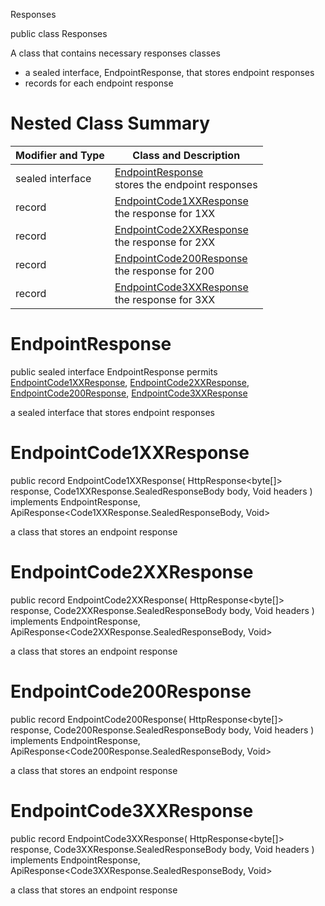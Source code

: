  Responses

public class Responses

A class that contains necessary responses classes
- a sealed interface, EndpointResponse, that stores endpoint responses
- records for each endpoint response

# Nested Class Summary
| Modifier and Type | Class and Description |
| ----------------- | --------------------- |
| sealed interface | [EndpointResponse](#endpointresponse)<br> stores the endpoint responses |
| record | [EndpointCode1XXResponse](#endpointcode1xxresponse)<br> the response for 1XX |
| record | [EndpointCode2XXResponse](#endpointcode2xxresponse)<br> the response for 2XX |
| record | [EndpointCode200Response](#endpointcode200response)<br> the response for 200 |
| record | [EndpointCode3XXResponse](#endpointcode3xxresponse)<br> the response for 3XX |

# EndpointResponse
public sealed interface EndpointResponse permits<br>
[EndpointCode1XXResponse](#endpointcode1xxresponse),
[EndpointCode2XXResponse](#endpointcode2xxresponse),
[EndpointCode200Response](#endpointcode200response),
[EndpointCode3XXResponse](#endpointcode3xxresponse)

a sealed interface that stores endpoint responses

# EndpointCode1XXResponse
public record EndpointCode1XXResponse(
    HttpResponse<byte[]> response,
    Code1XXResponse.SealedResponseBody body,
    Void headers
) implements EndpointResponse, ApiResponse<Code1XXResponse.SealedResponseBody, Void><br>

a class that stores an endpoint response

# EndpointCode2XXResponse
public record EndpointCode2XXResponse(
    HttpResponse<byte[]> response,
    Code2XXResponse.SealedResponseBody body,
    Void headers
) implements EndpointResponse, ApiResponse<Code2XXResponse.SealedResponseBody, Void><br>

a class that stores an endpoint response

# EndpointCode200Response
public record EndpointCode200Response(
    HttpResponse<byte[]> response,
    Code200Response.SealedResponseBody body,
    Void headers
) implements EndpointResponse, ApiResponse<Code200Response.SealedResponseBody, Void><br>

a class that stores an endpoint response

# EndpointCode3XXResponse
public record EndpointCode3XXResponse(
    HttpResponse<byte[]> response,
    Code3XXResponse.SealedResponseBody body,
    Void headers
) implements EndpointResponse, ApiResponse<Code3XXResponse.SealedResponseBody, Void><br>

a class that stores an endpoint response

